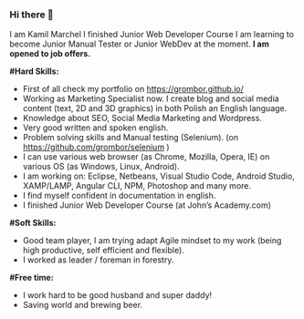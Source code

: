 ### Hi there 👋
I am Kamil Marchel
I finished Junior Web Developer Course 
I am learning to become Junior Manual Tester or Junior WebDev at the moment. 
**I am opened to job offers.**

<!--
**grombor/grombor** is a ✨ _special_ ✨ repository because its `README.md` (this file) appears on your GitHub profile.

Here are some ideas to get you started:

- 🔭 I’m currently working on ...
- 🌱 I’m currently learning ...
- 👯 I’m looking to collaborate on ...
- 🤔 I’m looking for help with ...
- 💬 Ask me about ...
- 📫 How to reach me: ...
- 😄 Pronouns: ...
- ⚡ Fun fact: ...
-->
**#Hard Skills:**
 - First of all check my portfolio on https://grombor.github.io/
 - Working as Marketing Specialist now. I create blog and social media content (text, 2D and 3D graphics) in both  Polish an English language.
 - Knowledge about SEO, Social Media Marketing and Wordpress.
 - Very good written and spoken english. 
 - Problem solving skills and Manual testing (Selenium). (on https://github.com/grombor/selenium )
 - I can use various web browser (as Chrome, Mozilla, Opera, IE) on various OS (as Windows, Linux, Android).
 - I am working on: Eclipse, Netbeans, Visual Studio Code, Android Studio, XAMP/LAMP, Angular CLI, NPM, Photoshop and many more.
 - I find myself confident in documentation in english.
 - I finished Junior Web Developer Course (at John’s Academy.com)

**#Soft Skills:**
 - Good team player, I am trying adapt Agile mindset to my work (being high productive, self efficient and flexible).
 - I worked as leader / foreman in forestry.
 
**#Free time:**
 - I work hard to be good husband and super daddy!
 - Saving world and brewing beer.
 
